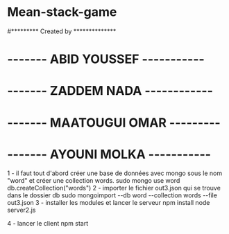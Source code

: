 # Mean-stack-game

#********* Created by **************

# ------- ABID YOUSSEF -----------
# ------- ZADDEM NADA ------------
# ------- MAATOUGUI OMAR ---------
# ------- AYOUNI MOLKA -----------


1 - il faut tout d'abord créer une base de données avec mongo sous le nom "word"
et créer une collection words.
        sudo mongo
        use word
        db.createCollection("words")
2 - importer le fichier out3.json qui se trouve dans le dossier db
        sudo mongoimport --db word --collection words --file out3.json
3 - installer les modules et lancer le serveur 
        npm install
        node server2.js

4 - lancer le client
        npm start


